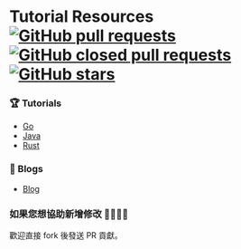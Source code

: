 # Tutorial Resources  [![GitHub pull requests](https://img.shields.io/github/issues-pr-raw/b2etw/tutorial-resources.svg)](https://github.com/b2etw/tutorial-resources/pulls?q=is%3Apr+is%3Aopen+) [![GitHub closed pull requests](https://img.shields.io/github/issues-pr-closed-raw/b2etw/tutorial-resources.svg)](https://github.com/b2etw/tutorial-resources/pulls?q=is%3Apr+is%3Aclosed+) [![GitHub stars](https://img.shields.io/github/stars/b2etw/tutorial-resources.svg)](https://github.com/b2etw/tutorial-resources/stargazers)
 
### 🏆 Tutorials
* [Go](https://github.com/b2etw/tutorial-resources/tree/master/Go)
* [Java](https://github.com/b2etw/tutorial-resources/tree/master/Java)
* [Rust](https://github.com/b2etw/tutorial-resources/tree/master/Rust)

### 📝 Blogs
* [Blog](https://github.com/b2etw/tutorial-resources/tree/master/Blog)

### 如果您想協助新增修改 🙋‍♂️🙋‍♀️
歡迎直接 fork 後發送 PR 貢獻。
